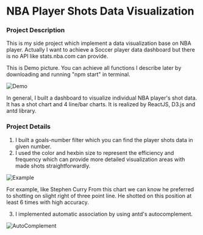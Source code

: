 # NBA Player Shots Data Visualization

###

### Project Description
This is my side project which implement a data visualization base on NBA player. Actually I want to achieve a Soccer player data dashboard but there is no API like stats.nba.com can provide. 

This is Demo picture. You can achieve all functions I describe later by downloading and running "npm start" in terminal. 

![Demo](https://image.ibb.co/dXuGAS/Screenshot_2018_03_30_18_38_04_EDT.png)

In general, I built a dashboard to visualize individual NBA player's shot data. It has a shot chart and 4 line/bar charts. It is realized by ReactJS, D3.js and antd library. 

### Project Details

1. I built a goals-number filter which you can find the player shots data in given number. 
2. I used the color and hexbin size to represent the efficiency and frequency which can provide more detailed visualization areas with made shots straightforwardly. 

![Example](https://image.ibb.co/bLybAS/Screenshot_2018_03_30_18_38_36_EDT.png)

For example, like Stephen Curry
From this chart we can know he preferred to shotting on slight right of three point line. He shotted on this position at least 6 times with high accuracy. 

3. I implemented automatic association by using antd's autocomplement. 

![AutoComplement](https://image.ibb.co/nuD9VS/Screenshot_2018_03_30_18_39_05_EDT.png)

